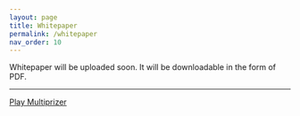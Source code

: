```yaml
---
layout: page
title: Whitepaper
permalink: /whitepaper
nav_order: 10
---
```


Whitepaper will be uploaded soon. It will be downloadable in the form of PDF. 

---
[Play Multiprizer](https://ropsten.multiprizer.io)
